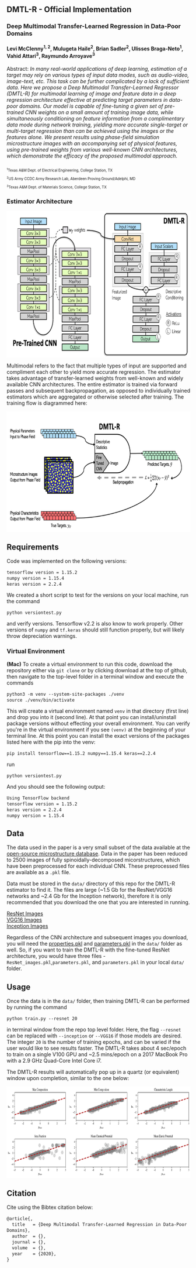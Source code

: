 ## DMTL-R - Official Implementation



### Deep Multimodal Transfer-Learned Regression in Data-Poor Domains
#### Levi McClenny<sup>1, 2</sup>, Mulugeta Haile<sup>2</sup>, Brian Sadler<sup>2</sup>, Ulisses Braga-Neto<sup>1</sup>, Vahid Attari<sup>3</sup>, Raymundo Arroyave<sup>3</sup>

Abstract: *In many real-world applications of deep learning, estimation of a target may rely on various types of input data modes, such as audio-video, image-text, etc. This task can be further complicated by a lack of sufficient data. Here we propose a Deep Multimodal Transfer-Learned Regressor (DMTL-R) for multimodal learning of image and feature data in a deep regression architecture effective at predicting target parameters in data-poor domains. Our model is capable of fine-tuning a given set of pre-trained CNN weights on a small amount of training image data, while simultaneously conditioning on feature information from a complimentary data mode during network training, yielding more accurate single-target or multi-target regression than can be achieved using the images or the features alone. We present results using phase-field simulation microstructure images with an accompanying set of physical features, using pre-trained weights from various well-known CNN architectures, which demonstrate the efficacy of the proposed multimodal approach.*

<sub><sub><sup>1</sup>Texas A&M Dept. of Electrical Engineering, College Station, TX</sub></sub><br>
<sub><sub><sup>2</sup>US Army CCDC Army Research Lab, Aberdeen Proving Ground/Adelphi, MD</sub></sub><br>
<sub><sub><sup>3</sup>Texas A&M Dept. of Materials Science, College Station, TX</sub></sub>

### Estimator Architecture
<center>
  <img align = "middle" src = "block_all.png" height = 400>
</center>

Multimodal refers to the fact that multiple types of input are supported and compliment each other to yield more accurate regression. The estimator takes advantage of transfer-learned weights from well-known and widely available CNN architectures. The entire estimator is trained via forward passes and subsequent backpropagation, as opposed to individually trained estimators which are aggregated or otherwise selected after training. The training flow is diagrammed here:

<center>
  <img align = "middle" src = "training.png" height = 330>
</center>


## Requirements
Code was implemented on the following versions:
```
tensorflow version = 1.15.2
numpy version = 1.15.4
keras version = 2.2.4
```

We created a short script to test for the versions on your local machine, run the command
```
python versiontest.py
```
and verify versions. Tensorflow v2.2 is also know to work properly. Other versions of ```numpy``` and ```tf.keras``` should still function properly, but will likely throw depreciation warnings.

### Virtual Environment
**(Mac)** To create a virtual environment to run this code, download the repository either via ```git clone``` or by clicking download at the top of github, then navigate to the top-level folder in a terminal window and execute the commands

```
python3 -m venv --system-site-packages ./venv
source ./venv/bin/activate
```

This will create a virtual environment named ```venv``` in that directory (first line) and drop you into it (second line). At that point you can install/uninstall package versions without effecting your overall environment. You can verify you're in the virtual environment if you see ```(venv)``` at the beginning of your terminal line. At this point you can install the exact versions of the packages listed here with the pip into the venv:

```
pip install tensorflow==1.15.2 numpy==1.15.4 keras==2.2.4
```

run
```
python versiontest.py
```

And you should see the following output:
```
Using TensorFlow backend
tensorflow version = 1.15.2
keras version = 2.2.4
numpy version = 1.15.4
```

## Data
The data used in the paper is a very small subset of the data available at the [open-source microstructure database](http://microstructures.net). Data in the paper has been reduced to 2500 images of fully spinoidally-decomposed micorstructures, which have been preprocessed for each individual CNN. These preprocessed files are available as a ```.pkl``` file.

Data must be stored in the ```data/``` directory of this repo for the DMTL-R estimator to find it. The files are large (~1.5 Gb for the ResNet/VGG16 networks and ~2.4 Gb for the Inception network), therefore it is only recommended that you download the one that you are interested in running.

[ResNet Images](https://drive.google.com/open?id=1wmMzKq3-tv7ll5mfvjrV_4SxWYtFWZdo)<br>
[VGG16 Images](https://drive.google.com/open?id=1t8WEMfmyy_klvT9NkLrZvooK59hnSx1R)<br>
[Inception Images](https://drive.google.com/open?id=1i4g9T2X8rzOLr3IXXEiLgR8dKs9UCbIf)

Regardless of the CNN architecture and subsequent images you download, you will need the [properties.pkl](https://drive.google.com/open?id=1wOPtTnUPtv6c6zm2tzNFULRqP8tGXbvW) and [parameters.pkl](https://drive.google.com/open?id=15mWEnSpbLebTI4lfOEERRNTcqgz8gARF) in the ```data/``` folder as well. So, if you want to train the DMTL-R with the fine-tuned ResNet architecture, you would have three files - ```ResNet_images.pkl```,```parameters.pkl```, and ```parameters.pkl``` in your local ```data/``` folder.

## Usage
Once the data is in the ```data/``` folder, then training DMTL-R can be performed by running the command
```
python train.py --resnet 20
```
in terminal window from the repo top level folder. Here, the flag ```--resnet``` can be replaced with ```--inception``` or ```--VGG16``` if those models are desired. The integer ``20`` is the number of training epochs, and can be varied if the user would like to see results faster. The DMTL-R takes about 4 sec/epoch to train on a single V100 GPU and ~2.5 mins/epoch on a 2017 MacBook Pro with a 2.9 GHz Quad-Core Intel Core i7.

The DMTL-R results will automatically pop up in a quartz (or equivalent) window upon completion, similar to the one below:

<center>
  <img align = "middle" src = "results.png" height = 250>
</center>

## Citation
Cite using the Bibtex citation below:

```
@article{,
  title   = {Deep Multimodal Transfer-Learned Regression in Data-Poor Domains},
  author  = {},
  journal = {},
  volume  = {},
  year    = {2020},
}

```
